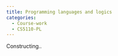 ```yaml
---
title: Programming languages and logics
categories:
  - Course-work
  - CS5110-PL
---
```


Constructing..
